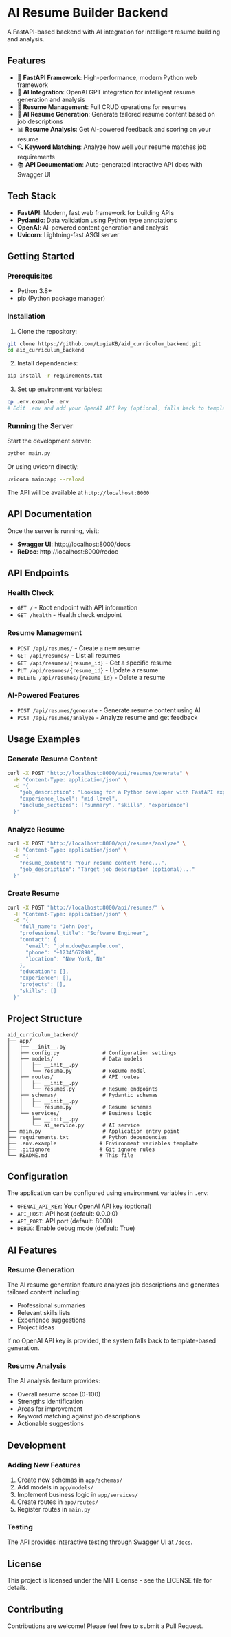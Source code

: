 # AI Resume Builder Backend

A FastAPI-based backend with AI integration for intelligent resume building and analysis.

## Features

- 🚀 **FastAPI Framework**: High-performance, modern Python web framework
- 🤖 **AI Integration**: OpenAI GPT integration for intelligent resume generation and analysis
- 📝 **Resume Management**: Full CRUD operations for resumes
- 🎯 **AI Resume Generation**: Generate tailored resume content based on job descriptions
- 📊 **Resume Analysis**: Get AI-powered feedback and scoring on your resume
- 🔍 **Keyword Matching**: Analyze how well your resume matches job requirements
- 📚 **API Documentation**: Auto-generated interactive API docs with Swagger UI

## Tech Stack

- **FastAPI**: Modern, fast web framework for building APIs
- **Pydantic**: Data validation using Python type annotations
- **OpenAI**: AI-powered content generation and analysis
- **Uvicorn**: Lightning-fast ASGI server

## Getting Started

### Prerequisites

- Python 3.8+
- pip (Python package manager)

### Installation

1. Clone the repository:
```bash
git clone https://github.com/LugiaKB/aid_curriculum_backend.git
cd aid_curriculum_backend
```

2. Install dependencies:
```bash
pip install -r requirements.txt
```

3. Set up environment variables:
```bash
cp .env.example .env
# Edit .env and add your OpenAI API key (optional, falls back to template-based generation)
```

### Running the Server

Start the development server:
```bash
python main.py
```

Or using uvicorn directly:
```bash
uvicorn main:app --reload
```

The API will be available at `http://localhost:8000`

## API Documentation

Once the server is running, visit:
- **Swagger UI**: http://localhost:8000/docs
- **ReDoc**: http://localhost:8000/redoc

## API Endpoints

### Health Check
- `GET /` - Root endpoint with API information
- `GET /health` - Health check endpoint

### Resume Management
- `POST /api/resumes/` - Create a new resume
- `GET /api/resumes/` - List all resumes
- `GET /api/resumes/{resume_id}` - Get a specific resume
- `PUT /api/resumes/{resume_id}` - Update a resume
- `DELETE /api/resumes/{resume_id}` - Delete a resume

### AI-Powered Features
- `POST /api/resumes/generate` - Generate resume content using AI
- `POST /api/resumes/analyze` - Analyze resume and get feedback

## Usage Examples

### Generate Resume Content

```bash
curl -X POST "http://localhost:8000/api/resumes/generate" \
  -H "Content-Type: application/json" \
  -d '{
    "job_description": "Looking for a Python developer with FastAPI experience...",
    "experience_level": "mid-level",
    "include_sections": ["summary", "skills", "experience"]
  }'
```

### Analyze Resume

```bash
curl -X POST "http://localhost:8000/api/resumes/analyze" \
  -H "Content-Type: application/json" \
  -d '{
    "resume_content": "Your resume content here...",
    "job_description": "Target job description (optional)..."
  }'
```

### Create Resume

```bash
curl -X POST "http://localhost:8000/api/resumes/" \
  -H "Content-Type: application/json" \
  -d '{
    "full_name": "John Doe",
    "professional_title": "Software Engineer",
    "contact": {
      "email": "john.doe@example.com",
      "phone": "+1234567890",
      "location": "New York, NY"
    },
    "education": [],
    "experience": [],
    "projects": [],
    "skills": []
  }'
```

## Project Structure

```
aid_curriculum_backend/
├── app/
│   ├── __init__.py
│   ├── config.py              # Configuration settings
│   ├── models/                # Data models
│   │   ├── __init__.py
│   │   └── resume.py          # Resume model
│   ├── routes/                # API routes
│   │   ├── __init__.py
│   │   └── resumes.py         # Resume endpoints
│   ├── schemas/               # Pydantic schemas
│   │   ├── __init__.py
│   │   └── resume.py          # Resume schemas
│   └── services/              # Business logic
│       ├── __init__.py
│       └── ai_service.py      # AI service
├── main.py                    # Application entry point
├── requirements.txt           # Python dependencies
├── .env.example              # Environment variables template
├── .gitignore                # Git ignore rules
└── README.md                 # This file
```

## Configuration

The application can be configured using environment variables in `.env`:

- `OPENAI_API_KEY`: Your OpenAI API key (optional)
- `API_HOST`: API host (default: 0.0.0.0)
- `API_PORT`: API port (default: 8000)
- `DEBUG`: Enable debug mode (default: True)

## AI Features

### Resume Generation

The AI resume generation feature analyzes job descriptions and generates tailored content including:
- Professional summaries
- Relevant skills lists
- Experience suggestions
- Project ideas

If no OpenAI API key is provided, the system falls back to template-based generation.

### Resume Analysis

The AI analysis feature provides:
- Overall resume score (0-100)
- Strengths identification
- Areas for improvement
- Keyword matching against job descriptions
- Actionable suggestions

## Development

### Adding New Features

1. Create new schemas in `app/schemas/`
2. Add models in `app/models/`
3. Implement business logic in `app/services/`
4. Create routes in `app/routes/`
5. Register routes in `main.py`

### Testing

The API provides interactive testing through Swagger UI at `/docs`.

## License

This project is licensed under the MIT License - see the LICENSE file for details.

## Contributing

Contributions are welcome! Please feel free to submit a Pull Request.